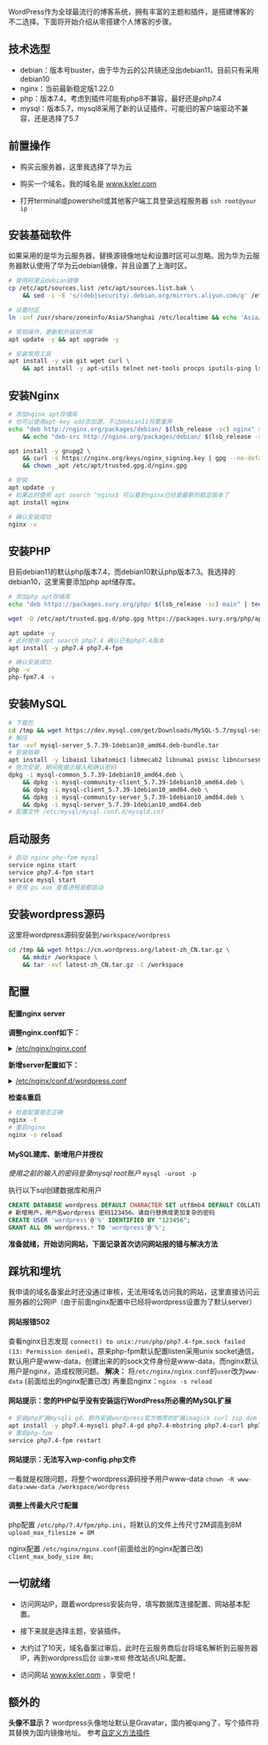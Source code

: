 WordPress作为全球最流行的博客系统，拥有丰富的主题和插件，是搭建博客的不二选择。下面将开始介绍从零搭建个人博客的步骤。

## 技术选型
- debian：版本号buster，由于华为云的公共镜还没出debian11，目前只有采用debian10
- nginx：当前最新稳定版1.22.0
- php：版本7.4，考虑到插件可能有php8不兼容，最好还是php7.4
- mysql：版本5.7，mysql8采用了新的认证插件，可能旧的客户端驱动不兼容，还是选择了5.7

## 前置操作
- 购买云服务器，这里我选择了华为云

- 购买一个域名，我的域名是 www.kxler.com

- 打开terminal或powershell或其他客户端工具登录远程服务器
`ssh root@your ip`

## 安装基础软件

如果采用的是华为云服务器，替换源镜像地址和设置时区可以忽略。因为华为云服务器默认使用了华为云debian镜像，并且设置了上海时区。
```bash
# 使用阿里云debian镜像
cp /etc/apt/sources.list /etc/apt/sources.list.bak \
    && sed -i -E 's/(deb|security).debian.org/mirrors.aliyun.com/g' /etc/apt/sources.list

# 设置时区
ln -snf /usr/share/zoneinfo/Asia/Shanghai /etc/localtime && echo 'Asia/Shanghai' > /etc/timezone
```

```bash
# 常规操作，更新和升级软件库
apt update -y && apt upgrade -y
```

```bash
# 安装常用工具
apt install -y vim git wget curl \
    && apt install -y apt-utils telnet net-tools procps iputils-ping lsb-release
```

## 安装Nginx

```bash
# 添加nginx apt存储库
# 也可以使用apt-key add添加源，不过debian11将要废弃
echo "deb http://nginx.org/packages/debian/ $(lsb_release -sc) nginx" >> /etc/apt/sources.list \
    && echo "deb-src http://nginx.org/packages/debian/ $(lsb_release -sc) nginx" >> /etc/apt/sources.list

apt install -y gnupg2 \
    && curl -s https://nginx.org/keys/nginx_signing.key | gpg --no-default-keyring --keyring gnupg-ring:/etc/apt/trusted.gpg.d/nginx.gpg --import \
    && chown _apt /etc/apt/trusted.gpg.d/nginx.gpg
```

```bash
# 安装
apt update -y
# 如果此时使用 apt search ^nginx$ 可以看到nginx已经是最新的稳定版本了
apt install nginx
```

```bash
# 确认安装成功
nginx -v
```

## 安装PHP

目前debian11的默认php版本7.4，而debian10默认php版本7.3。我选择的debian10，这里需要添加php apt储存库。
```bash
# 添加php apt存储库
echo "deb https://packages.sury.org/php/ $(lsb_release -sc) main" | tee /etc/apt/sources.list.d/php.list

wget -O /etc/apt/trusted.gpg.d/php.gpg https://packages.sury.org/php/apt.gpg
```

```bash
apt update -y
# 此时使用 apt search php7.4 确认已有php7.4版本
apt install -y php7.4 php7.4-fpm
```

```bash
# 确认安装成功
php -v
php-fpm7.4 -v
```

## 安装MySQL

```bash
# 下载包
cd /tmp && wget https://dev.mysql.com/get/Downloads/MySQL-5.7/mysql-server_5.7.39-1debian10_amd64.deb-bundle.tar
# 解压
tar -xvf mysql-server_5.7.39-1debian10_amd64.deb-bundle.tar
# 安装依赖
apt install -y libaio1 libatomic1 libmecab2 libnuma1 psmisc libncurses6
# 依次安装，期间有提示输入和确认密码
dpkg -i mysql-common_5.7.39-1debian10_amd64.deb \
    && dpkg -i mysql-community-client_5.7.39-1debian10_amd64.deb \
    && dpkg -i mysql-client_5.7.39-1debian10_amd64.deb \
    && dpkg -i mysql-community-server_5.7.39-1debian10_amd64.deb \
    && dpkg -i mysql-server_5.7.39-1debian10_amd64.deb
# 配置文件 /etc/mysql/mysql.conf.d/mysqld.cnf
```

## 启动服务
```bash
# 启动 nginx php-fpm mysql
service nginx start
service php7.4-fpm start
service mysql start
# 使用 ps aux 查看进程是都启动
```

## 安装wordpress源码
这里将wordpress源码安装到`/workspace/wordpress`
```bash
cd /tmp && wget https://cn.wordpress.org/latest-zh_CN.tar.gz \
    && mkdir /workspace \
    && tar -xvf latest-zh_CN.tar.gz -C /workspace
```

## 配置
#### 配置nginx server

**调整nginx.conf如下：**

<details>
<summary><u>/etc/nginx/nginx.conf</u></summary>
<pre>
<blockcode>
#user  nginx;
user  www-data;
worker_processes  auto;

error_log  /var/log/nginx/error.log notice;
pid        /var/run/nginx.pid;

events {
    worker_connections  1024;
}

http {
    include       /etc/nginx/mime.types;
    default_type  application/octet-stream;

    log_format  main  '$remote_addr - $remote_user [$time_local] "$request" '
                      '$status $body_bytes_sent "$http_referer" '
                      '"$http_user_agent" "$http_x_forwarded_for"';

    #long time
    #check_shm_size 5M;
    # Allow the server to close the connection after a client stops responding.
    reset_timedout_connection on;
    client_header_timeout 15;
    # Send the client a "request timed out" if the body is not loaded by this time.
    client_body_timeout 10;
    # If the client stops reading data, free up the stale client connection after this much time.
    send_timeout 15;
    # Timeout for keep-alive connections. Server will close connections after this time.
    keepalive_timeout 30;
    # Number of requests a client can make over the keep-alive connection.
    keepalive_requests 30;

    client_body_buffer_size 128k;
    client_max_body_size 10m;
    proxy_read_timeout 180s;

    # Compression.
    gzip on;
    gzip_min_length 10240;
    gzip_proxied expired no-cache no-store private auth;
    gzip_types text/plain text/css text/xml text/javascript application/x-javascript application/xml;
    gzip_disable "msie6";

    # Sendfile copies data between one FD and other from within the kernel.
    sendfile on;
    # Don't buffer data-sends (disable Nagle algorithm).
    tcp_nodelay on;
    # Causes nginx to attempt to send its HTTP response head in one packet,  instead of using partial frames.
    tcp_nopush on;

    # Hide web server information
    # server_tokens off;
    # server_info off;
    # server_tag off;

    # redirect server error pages to the static page
    error_page 404             /404.html;
    error_page 500 502 503 504 /50x.html;

    include /etc/nginx/conf.d/*.conf;
}
</blockcode>
</pre>
</details>


**新增server配置如下：**

<details>
<summary><u>/etc/nginx/conf.d/wordpress.conf</u></summary>
<pre>
<blockcode>
server {
    listen 80 default_server;
    listen [::]:80 default_server ipv6only=on;

    server_name  kxler.com www.kxler.com;
    root /workspace/wordpress;

    add_header X-Frame-Options "SAMEORIGIN";
    add_header X-XSS-Protection "1; mode=block";
    add_header X-Content-Type-Options "nosniff";

    index index.html index.htm index.php;

    charset utf-8;

    fastcgi_connect_timeout 300;
    fastcgi_read_timeout 300;
    fastcgi_send_timeout 300;

    location = /favicon.ico { access_log off; log_not_found off; }
    location = /robots.txt  { access_log off; log_not_found off; }

    error_page 404 /index.php;

    location / {
        proxy_connect_timeout      90;
        proxy_send_timeout         90;
        proxy_read_timeout         90;

        try_files $uri $uri/ /index.php?$query_string;
    }

    location ~ \.php$ {
        # 取决于配置文件/etc/php/7.4/fpm/pool.d/www.conf中listen是unix socket还是tcp
        # fastcgi_pass   127.0.0.1:9000;
        fastcgi_pass   unix:/run/php/php7.4-fpm.sock;
        fastcgi_index  index.php;
        fastcgi_param  SCRIPT_FILENAME  $document_root$fastcgi_script_name;
        include        fastcgi_params;
    }

    location ~ .*\.(gif|jpg|jpeg|png|bmp|swf|mp3|mp4|ico|woff|woff2|ttf)$ {
        expires      30d;
        log_not_found off;
        access_log off;
        }

    location ~ .*\.(js|css)?$ {
        expires      12h;
        access_log off;
    }

    location ~ /\.(?!well-known).* {
        deny all;
    }

    access_log  /var/log/nginx/access_wordpress-blog.log;
    error_log  /var/log/nginx/error_wordpress-blog.log error;
}
</blockcode>
</pre>
</details>

**检查&重启**
```bash
# 检查配置是否正确
nginx -t
# 重启nginx
nginx -s reload
```

#### MySQL建库、新增用户并授权

*使用之前的输入的密码登录mysql root账户*
`mysql -uroot -p`

执行以下sql创建数据库和用户
```sql
CREATE DATABASE wordpress DEFAULT CHARACTER SET utf8mb4 DEFAULT COLLATE utf8mb4_general_ci;
# 新增用户，用户名wordpress 密码123456。请自行替换成更加复杂的密码
CREATE USER 'wordpress'@'%' IDENTIFIED BY "123456";
GRANT ALL ON wordpress.* TO 'wordpress'@'%';
```

**准备就绪，开始访问网站，下面记录首次访问网站报的错与解决方法**

## 踩坑和埋坑

我申请的域名备案此时还没通过审核，无法用域名访问我的网站，这里直接访问云服务器的公网IP（由于前面nginx配置中已经将wordpress设置为了默认server）

#### 网站报错502
查看nginx日志发现 `connect() to unix:/run/php/php7.4-fpm.sock failed (13: Permission denied)`。原来php-fpm默认配置listen采用unix socket通信，默认用户是www-data，创建出来的的sock文件身份是www-data，而nginx默认用户是nginx，造成权限问题。
**解决：**
将`/etc/nginx/nginx.conf`的`user`改为`www-data` (前面给出的nginx配置已改)
再重启nginx：`nginx -s reload`

#### 网站提示：您的PHP似乎没有安装运行WordPress所必需的MySQL扩展
```bash
# 安装php扩展mysqli gd，额外安装wordpress官方推荐的扩展imagick curl zip dom intl
apt install -y php7.4-mysqli php7.4-gd php7.4-mbstring php7.4-curl php7.4-imagick  php7.4-zip  php7.4-dom  php7.4-intl
# 重启php-fpm
service php7.4-fpm restart
```

#### 网站提示：无法写入wp-config.php文件
一看就是权限问题，将整个wordpress源码授予用户www-data
`chown -R www-data:www-data /workspace/wordpress`

#### 调整上传最大尺寸配置
php配置 `/etc/php/7.4/fpm/php.ini`，将默认的文件上传尺寸2M调高到8M
`upload_max_filesize = 8M`

nginx配置 `/etc/nginx/nginx.conf`(前面给出的nginx配置已改)
`client_max_body_size 8m;`

## 一切就绪
- 访问网站IP，跟着wordpress安装向导，填写数据库连接配置、网站基本配置。

- 接下来就是选择主题，安装插件。

- 大约过了10天，域名备案过审后，此时在云服务商后台将域名解析到云服务器IP，再到wordpress后台 `设置>常规` 修改站点URL配置。

- 访问网站 www.kxler.com ，享受吧！

## 额外的

**头像不显示？**
wordpress头像地址默认是Gravatar，国内被qiang了，写个插件将其替换为国内镜像地址。
参考[自定义方法插件](https://github.com/kaxiluo/wordpress-plugins "自定义方法插件")

